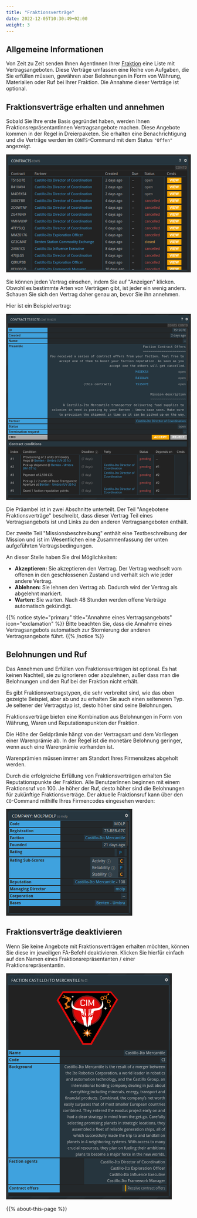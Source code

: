 ```yaml
---
title: "Fraktionsverträge"
date: 2022-12-05T10:30:49+02:00
weight: 3
---
```


## Allgemeine Informationen

Von Zeit zu Zeit senden Ihnen AgentInnen Ihrer [Fraktion](/wiki/packages-factions/#factions) eine Liste mit Vertragsangeboten. Diese Verträge umfassen eine Reihe von Aufgaben, die Sie erfüllen müssen, gewähren aber Belohnungen in Form von Währung, Materialien oder Ruf bei Ihrer Fraktion. Die Annahme dieser Verträge ist optional.

## Fraktionsverträge erhalten und annehmen

Sobald Sie Ihre erste Basis gegründet haben, werden Ihnen FraktionsrepräsentantInnen Vertragsangebote machen. Diese Angebote kommen in der Regel in Dreierpaketen. Sie erhalten eine Benachrichtigung und die Verträge werden im `CONTS`-Command mit dem Status `"Offen"` angezeigt.

![CONTS](./conts.png)

Sie können jeden Vertrag einsehen, indem Sie auf "Anzeigen" klicken. Obwohl es bestimmte Arten von Verträgen gibt, ist jeder ein wenig anders. Schauen Sie sich den Vertrag daher genau an, bevor Sie ihn annehmen.

Hier ist ein Beispielvertrag:

![CONT example](./cont_example.png)

Die Präambel ist in zwei Abschnitte unterteilt. Der Teil "Angebotene Fraktionsverträge" beschreibt, dass dieser Vertrag Teil eines Vertragsangebots ist und Links zu den anderen Vertragsangeboten enthält. 

Der zweite Teil "Missionsbeschreibung" enthält eine Textbeschreibung der Mission und ist im Wesentlichen eine Zusammenfassung der unten aufgeführten Vertragsbedingungen. 

An dieser Stelle haben Sie drei Möglichkeiten:
* **Akzeptieren:** Sie akzeptieren den Vertrag. Der Vertrag wechselt vom offenen in den geschlossenen Zustand und verhält sich wie jeder andere Vertrag.
* **Ablehnen:** Sie lehnen den Vertrag ab. Dadurch wird der Vertrag als abgelehnt markiert.
* **Warten:** Sie warten. Nach 48 Stunden werden offene Verträge automatisch gekündigt.

{{% notice style="primary" title="Annahme eines Vertragsangebots" icon="exclamation" %}}
Bitte beachten Sie, dass die Annahme eines Vertragsangebots automatisch zur Stornierung der anderen Vertragsangebote führt. 
{{% /notice %}}

## Belohnungen und Ruf

Das Annehmen und Erfüllen von Fraktionsverträgen ist optional. Es hat keinen Nachteil, sie zu ignorieren oder abzulehnen, außer dass man die Belohnungen und den Ruf bei der Fraktion nicht erhält.

Es gibt Fraktionsvertragstypen, die sehr verbreitet sind, wie das oben gezeigte Beispiel, aber ab und zu erhalten Sie auch einen selteneren Typ. Je seltener der Vertragstyp ist, desto höher sind seine Belohnungen.

Fraktionsverträge bieten eine Kombination aus Belohnungen in Form von Währung, Waren und Reputationspunkten der Fraktion.

Die Höhe der Geldprämie hängt von der Vertragsart und dem Vorliegen einer Warenprämie ab. In der Regel ist die monetäre Belohnung geringer, wenn auch eine Warenprämie vorhanden ist.

Warenprämien müssen immer am Standort Ihres Firmensitzes abgeholt werden.

Durch die erfolgreiche Erfüllung von Fraktionsverträgen erhalten Sie Reputationspunkte der Fraktion. Alle BenutzerInnen beginnen mit einem Fraktionsruf von 100. Je höher der Ruf, desto höher sind die Belohnungen für zukünftige Fraktionsverträge. Der aktuelle Fraktionsruf kann über den `CO`-Command mithilfe Ihres Firmencodes eingesehen werden:

![Faction reputation in CO command](./reputation.png)

## Fraktionsverträge deaktivieren

Wenn Sie keine Angebote mit Fraktionsverträgen erhalten möchten, können Sie diese im jeweiligen FA-Befehl deaktivieren. Klicken Sie hierfür einfach auf den Namen eines Fraktionsrepräsentanten / einer Fraktionsrepräsentantin.

![Disable faction contract offers in FA command](./disable.png)

{{% about-this-page %}}
